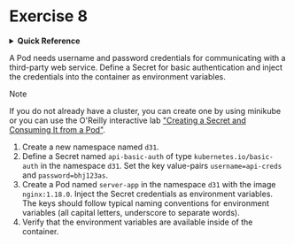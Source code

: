 # Exercise 8

<details>
<summary><b>Quick Reference</b></summary>
<p>

* Namespace: `d31`<br>
* Documentation: [Secrets](https://kubernetes.io/docs/concepts/configuration/secret/)

</p>
</details>

A Pod needs username and password credentials for communicating with a third-party web service. Define a Secret for basic authentication and inject the credentials into the container as environment variables.

> [!NOTE]
> If you do not already have a cluster, you can create one by using minikube or you can use the O'Reilly interactive lab ["Creating a Secret and Consuming It from a Pod"](https://learning.oreilly.com/scenarios/creating-a-secret/9781098149901/).

1. Create a new namespace named `d31`.
2. Define a Secret named `api-basic-auth` of type `kubernetes.io/basic-auth` in the namespace `d31`. Set the key value-pairs `username=api-creds` and `password=bhj123as`.
3. Create a Pod named `server-app` in the namespace `d31` with the image `nginx:1.18.0`. Inject the Secret credentials as environment variables. The keys should follow typical naming conventions for environment variables (all capital letters, underscore to separate words).
4. Verify that the environment variables are available inside of the container.